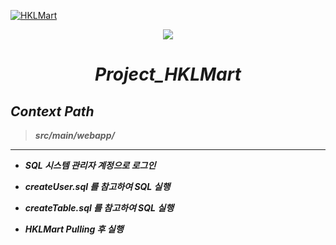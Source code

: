 [![HKLMart](https://user-images.githubusercontent.com/71188307/101260354-9628fc80-3772-11eb-99fc-8ce0923dca57.png)](https://github.com/jrdev4102/Project_HKL)

<p align="center">
  <img src="https://user-images.githubusercontent.com/71188307/101260354-9628fc80-3772-11eb-99fc-8ce0923dca57.png">
  <h1 align="center"><b><i>Project_HKLMart</i><b></h1>
</p>

## *Context Path*</center>
> *src/main/webapp/*

---

+ *SQL 시스템 관리자 계정으로 로그인*

+ *createUser.sql 를 참고하여 SQL 실행*

+ *createTable.sql 를 참고하여 SQL 실행*

+ *HKLMart Pulling 후 실행*  

